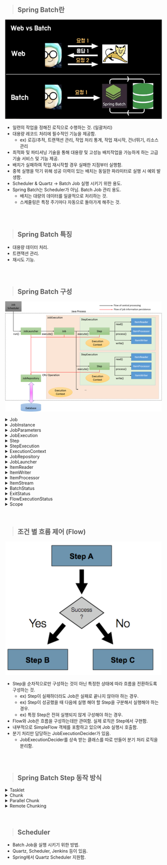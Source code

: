 > ## Spring Batch란

![Alt text](image/image-0.png)

- 일련의 작업을 정해진 로직으로 수행하는 것. (일괄처리)
- 대용량 레코드 처리에 필수적인 기능을 제공함.
  - ex) 로깅/추적, 트랜잭션 관리, 작업 처리 통계, 작업 재시작, 건너뛰기, 리소스 관리
- 최적화 및 파티셔닝 기술을 통해 대용량 및 고성능 배치작업을 가능하게 하는 고급 기술 서비스 및 기능 제공.
- 배치가 실패하여 작업 재시작할 경우 실패한 지점부터 실행함.
- 중복 실행을 막기 위해 성공 이력이 있는 배치는 동일한 파라미터로 실행 시 예외 발생함.
- Scheduler & Quartz -> Batch Job 실행 시키기 위한 용도.
- Spring Batch는 Scheduler가 아님. Batch Job 관리 용도.
  - 배치는 대량의 데이터를 일괄적으로 처리하는 것.
  - 스케줄링은 특정 주기마다 자동으로 돌아가게 해주는 것.

<br/>
<br/>

> ## Spring Batch 특징

- 대용량 데이터 처리.
- 트랜잭션 관리.
- 재시도 기능.

<br/>
<br/>

> ## Spring Batch 구성

![Alt text](image/image.png)

<details>
    <summary>Job</summary>

- 배치 처리 과정을 하나의 단위로 만들어 놓은 객체.
- 배치 처리 과정에 있어 전체 계층 최상단에 위치.

</details>

<details>
    <summary>JobInstance</summary>

- Job의 실행 단위.
- Job 실행 시 하나의 JobInstance 발생.

</details>

<details>
    <summary>JobParameters</summary>

- JobInstance 구별 역할 및 JobInstance에 보내는 매개변수 역할.
- String, Double, Long, Date 4가지 형식만 지원함.
- Spring Batch 전용 Scope를 선언하여 사용할 수 있음.

</details>

<details>
    <summary>JobExecution</summary>

- JobInstance 실행 시 생기는 객체.
  - 실패한 Job을 재실행할 경우 새로운 객체가 생성됨.
- JobInstance 상태, 시작시간, 종료시간, 생성시간 등의 정보를 담고 있음.

</details>

<details>
    <summary>Step</summary>

- Job의 배치처리를 정의하고 순차적인 단계를 캡슐화 한 것.
- 최소 1개의상의 step을 가져야하며 job의 실제 일괄 처리 제어하는 정보가 들어있음.

</details>

<details>
    <summary>StepExecution</summary>

- Step 실행 시 새로운 StepExecution 객체 생성됨.
  - Job 하나에 여러 Step이 있을 때, 실패한 Step 이후의 Step은 실행 되지 않으므로 실패 이후의 Step은 StepExecution 생성 안됨.
- JobExecution에 저장되는 정보 외에 Read Count, Write Count, Commit Count, Skip Count 등의 정보를 담고 있음.

</details>

<details>
    <summary>ExecutionContext</summary>

- 공유 데이터 저장소.
- JobExecutionContext, StepExecutionContext 2가지가 있음.
  - JobExecutionContext: Commit 시점에 데이터 저장.
  - StepExecutionContext: 실행 사이에 데이터 저장.

</details>

<details>
    <summary>JobRepository</summary>

- 위에서 설명한 모든 용어의 처리 정보를 담고 있는 매커니즘.
- Job 실행 시 JobRepository에 JobExecution, StepExecution 생성하고 ExecutionContext 정보들을 저장, 조회, 사용할 수 있는 공간이 되어줌.

</details>

<details>
    <summary>JobLauncher</summary>

- Job과 JobParameter 사용하여 Job 실행하는 객체.

</details>

<details>
    <summary>ItemReader</summary>

- Step에서 Item 읽어오는 인터페이스.
- 다양한 인터페이스가 존재하며 다양한 형식의 데이터(XML, Json, DB, MQ) Item 읽어올 수 있음.

</details>

<details>
    <summary>ItemWriter</summary>

- 처리 된 Data Write 할 때 사용함.
- 처기 결과에 따라 Insert, Update, Send가 될 수 있음.
- Read와 동일하게 다양한 인터페이스가 존재함.
- 기본적으로 Item을 Chunk로 묶어서 처리함.

</details>

<details>
    <summary>ItemProcessor</summary>

- Reader에서 읽어온 Item 처리하는 역할.
- 배치를 처리하는데 필수 요소는 아님.

</details>

<details>
  <summary>ItemStream</summary>

- ItemReader와 ItemWriter 처리 과정 중 상태를 저장하고 오류가 발생하면 해당 상태를 참조하여 실패한 곳에서 재시작 하도록 지원함.
- ExecutionContext를 매개변수로 받아 상태 정보를 업데이트함.
- ItemReader, ItemWriter에서 ItemStream을 구현하고 있음.

</details>

<details>
    <summary>BatchStatus</summary>

- JobExecution과 StepExecution의 속성.
- Job과 Step의 종료 후 최종 결과 상태.
- COMPLETED, STARTING, STARTED, STOPPING, STOPPED, FAILED, ABANDONED, UNKNOWN.

</details>

<details>
    <summary>ExitStatus</summary>

- JobExecution과 StepExecution의 속성.
- Job과 Step의 실행 후 종료 되었을때의 상태.
- 기본적으로 BatchStatus와 동일한 값으로 설정함.
- UNKNOWN, EXECUTING, COMPLETED, NOOP, FAILED, STOPPED.

</details>

<details>
    <summary>FlowExecutionStatus</summary>

- FlowExecution의 속성.
- Flow 실행 후 최종 결과 상태.
- Flow 내 Step의 ExitStatus 값을 FlowExecutionStatus 값으로 저장.
- COMPLETED, STOPPED, FAILED, UNKNOWN.

</details>

<details>
    <summary>Scope</summary>

- 해당 어노테이션을 추가하면 해당 함수의 파라미터에 데이터 추가 가능.
- 해당 어노테이션을 사용하면 Bean의 생성 지점을 지정된 Scope가 실행 되는 시점으로 지연시킴.
- 장점
  - Bean 생성 지연을 통해 Application 실행되는 시점이 아닌 비즈니스 로직 처리 단계에서 Job Parameter를 할당 할 수 있음.
  - 동일한 컴포넌트 병렬 혹은 동시에 사용 시 유용함.
    - ex) 서로 다른 Step에서 하나의 Tasklet을 두고 마구잡이로 상태를 변경하는 것을 막을 수 있음.
- @JobScope
  - 해당 어노테이션과 @Bean을 사용하면 해당 컴포넌트 Job 실행 시점에 Spring Bean 생성함.
  - JobParameters, JobExecutionContext 사용 가능.
  - Step 선언문에 적용.
- @StepScope
  - 해당 어노테이션과 @Bean을 사용하면 해당 컴포넌트 Step 실행 시점에 Spring Bean으로 생성함.
  - JobParameters, JobExecutionContext, StepExecutionContext 사용 가능.
  - Tasklet, ItemReader, ItemWriter, ItemProcessor 선언문에 적용.

</details>

<br/>
<br/>

> ## 조건 별 흐름 제어 (Flow)

![Alt text](image/image-3.png)

- Step을 순차적으로만 구성하는 것이 아닌 특정한 상태에 따라 흐름을 전환하도록 구성하는 것.
  - ex) Step이 실패하더라도 Job은 실패로 끝나지 않아야 하는 경우.
  - ex) Step이 성공했을 때 다음에 실행 해야 할 Step을 구분해서 실행해야 하는 경우.
  - ex) 특정 Step은 전혀 실행되지 않게 구성해야 하는 경우.
- Flow와 Job은 흐름을 구성하는데만 관여함. 실제 로직은 Step에서 구현함.
- 내부적으로 SimpleFlow 객체를 포함하고 있으며 Job 실행시 호출함.
- 분기 처리만 담당하는 JobExecutionDecider가 있음.
  - JobExecutionDecider를 상속 받는 클래스를 따로 만들어 분기 처리 로직을 분리함.

<br/>
<br/>

> ## Spring Batch Step 동작 방식

<details>
    <summary>Tasklet</summary>

- Step 단계에서 '단일 레코드', '파일' 등 하나의 작업만 처리하는 방식.
- 각각의 처리를 하나의 트랜잭션에서 처리함.
- 파일을 읽고 처리한 다음 결과를 데이터베이스에 쓰는 등의 작업을 수행함.
- 단일 작업으로 작업이 끝날 때까지 대기 해야함.
- 대용량 데이터 처리에 적합하지 않음.

</details>

<details>
    <summary>Chunk</summary>

![alt text](image/image-4.png)

- Chunk: 데이터를 일정한 크기로 나눈 데이터 셋.
  - Chunk 단위로 나누면 전체 데이터를 한 번에 처리하지 않아도 되어 메모리 부하를 줄이고 성능을 향상시킬 수 있음.
- Step 단계에서 '단일 레코드를 묶어서' Chunk로 만들고 여러 Chunk 작업을 처리하는 방식.
- 묶인 레코드 Chunk를 각각 하나의 트랜잭션으로 처리하므로 실패시 해당 Chunk만 롤백.
- 병렬 처리를 위해 Chunk 사용하되, 순차적으로 처리하는 방식임.
- 대용량 데이터를 처리할 때 사용하며, 중복 처리나 실패한 레코드 처리 등 예외 상황에 대한 대처가 용이함.
- Reader로 하나의 데이터를 읽어옴.
- 읽어온 데이터를 Processor에서 가공.
- 가공된 데이터들을 별도의 공간에 Chunk 단위 만큼 모음.
- 다 쌓이면 Writer에 전달하고 Writer는 해당 데이터들을 일괄 저장함.

</details>

<details>
    <summary>Parallel Chunk</summary>

![Alt text](image/image-1.png)

- Chunk 방식의 처리에서 더욱 빠른 처리 속도를 위해 Chunk를 독립적으로 처리하여 여러 개의 Chunk를 병렬로 처리 하는 방식.
- 여러 대의 서버에서 동시에 작업을 처리할 때 사용할 수 있음.

</details>

<details>
    <summary>Remote Chunking</summary>

![Alt text](image/image-2.png)

- 여러 대의 서버에서 대용량 데이터 처리를 수행할 때 사용함.
- 서버 간에 데이터를 공유하고 각 서버에서 병렬로 처리함.

</details>

<br/>
<br/>

> ## Scheduler

- Batch Job을 실행 시키기 위한 방법.
- Quartz, Scheduler, Jenkins 등이 있음.
- Spring에서 Quartz Scheduler 지원함.
